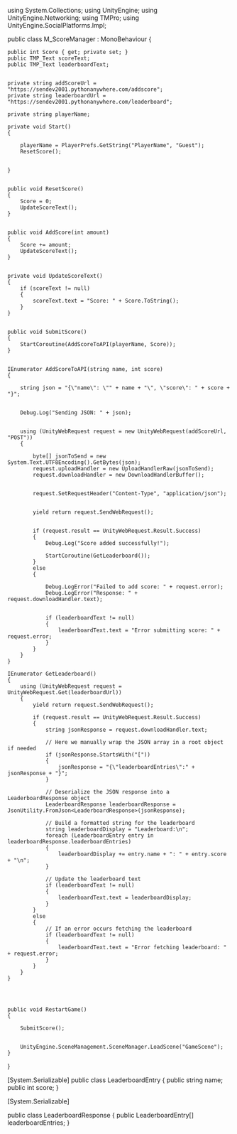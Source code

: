 using System.Collections;
using UnityEngine;
using UnityEngine.Networking;
using TMPro;
using UnityEngine.SocialPlatforms.Impl;

public class M_ScoreManager : MonoBehaviour
{
  
    public int Score { get; private set; }
    public TMP_Text scoreText;             
    public TMP_Text leaderboardText;       

  
    private string addScoreUrl = "https://sendev2001.pythonanywhere.com/addscore";  
    private string leaderboardUrl = "https://sendev2001.pythonanywhere.com/leaderboard";  

    private string playerName;

    private void Start()
    {
      
        playerName = PlayerPrefs.GetString("PlayerName", "Guest");
        ResetScore(); 


    }

   
    public void ResetScore()
    {
        Score = 0;
        UpdateScoreText();
    }

   
    public void AddScore(int amount)
    {
        Score += amount;
        UpdateScoreText();
    }

    
    private void UpdateScoreText()
    {
        if (scoreText != null)
        {
            scoreText.text = "Score: " + Score.ToString();
        }
    }

   
    public void SubmitScore()
    {
        StartCoroutine(AddScoreToAPI(playerName, Score));
    }

  
    IEnumerator AddScoreToAPI(string name, int score)
    {
  
        string json = "{\"name\": \"" + name + "\", \"score\": " + score + "}";

    
        Debug.Log("Sending JSON: " + json);

       
        using (UnityWebRequest request = new UnityWebRequest(addScoreUrl, "POST"))
        {
          
            byte[] jsonToSend = new System.Text.UTF8Encoding().GetBytes(json);
            request.uploadHandler = new UploadHandlerRaw(jsonToSend);
            request.downloadHandler = new DownloadHandlerBuffer();

            
            request.SetRequestHeader("Content-Type", "application/json");

            
            yield return request.SendWebRequest();

            
            if (request.result == UnityWebRequest.Result.Success)
            {
                Debug.Log("Score added successfully!");
                
                StartCoroutine(GetLeaderboard());
            }
            else
            {
               
                Debug.LogError("Failed to add score: " + request.error);
                Debug.LogError("Response: " + request.downloadHandler.text);

                
                if (leaderboardText != null)
                {
                    leaderboardText.text = "Error submitting score: " + request.error;
                }
            }
        }
    }

    IEnumerator GetLeaderboard()
    {
        using (UnityWebRequest request = UnityWebRequest.Get(leaderboardUrl))
        {
            yield return request.SendWebRequest();

            if (request.result == UnityWebRequest.Result.Success)
            {
                string jsonResponse = request.downloadHandler.text;

                // Here we manually wrap the JSON array in a root object if needed
                if (jsonResponse.StartsWith("["))
                {
                    jsonResponse = "{\"leaderboardEntries\":" + jsonResponse + "}";
                }

                // Deserialize the JSON response into a LeaderboardResponse object
                LeaderboardResponse leaderboardResponse = JsonUtility.FromJson<LeaderboardResponse>(jsonResponse);

                // Build a formatted string for the leaderboard
                string leaderboardDisplay = "Leaderboard:\n";
                foreach (LeaderboardEntry entry in leaderboardResponse.leaderboardEntries)
                {
                    leaderboardDisplay += entry.name + ": " + entry.score + "\n";
                }

                // Update the leaderboard text
                if (leaderboardText != null)
                {
                    leaderboardText.text = leaderboardDisplay;
                }
            }
            else
            {
                // If an error occurs fetching the leaderboard
                if (leaderboardText != null)
                {
                    leaderboardText.text = "Error fetching leaderboard: " + request.error;
                }
            }
        }
    }




    public void RestartGame()
    {
       
        SubmitScore();

       
        UnityEngine.SceneManagement.SceneManager.LoadScene("GameScene"); 
    }
}

[System.Serializable]
public class LeaderboardEntry
{
    public string name; 
    public int score;
}

[System.Serializable]

public class LeaderboardResponse
{
    public LeaderboardEntry[] leaderboardEntries;
}


